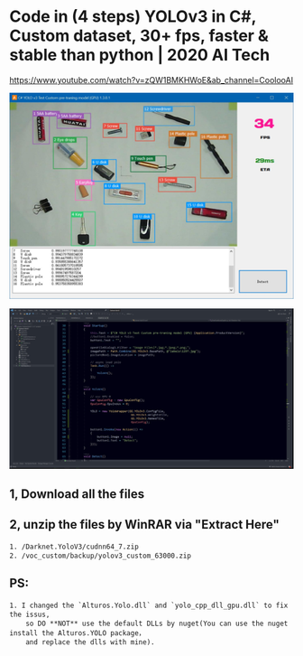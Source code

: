 ﻿# Code in (4 steps) YOLOv3 in C#, Custom dataset, 30+ fps, faster & stable than python | 2020 AI Tech

https://www.youtube.com/watch?v=zQW1BMKHWoE&ab_channel=CoolooAI


<p>
<img alt="" src="https://raw.githubusercontent.com/12343954/Darknet.YoloV3/main/Doc/run.jpg?token=AANYNY2KA7HYHUSZ3ZCXMC3AOK6OU" width="800" />
</p>
<p>
<img alt="" src="https://raw.githubusercontent.com/12343954/Darknet.YoloV3/main/Doc/vs1.jpg?token=AANYNY3FI2GRZEEQVOCRU2LAOK6LA" width="1024" />
</p>



## 1, Download all the files

## 2, unzip the files by WinRAR via "Extract Here"

    1. /Darknet.YoloV3/cudnn64_7.zip
    2. /voc_custom/backup/yolov3_custom_63000.zip


## PS: 
    1. I changed the `Alturos.Yolo.dll` and `yolo_cpp_dll_gpu.dll` to fix the issus, 
        so DO **NOT** use the default DLLs by nuget(You can use the nuget install the Alturos.YOLO package，
        and replace the dlls with mine).